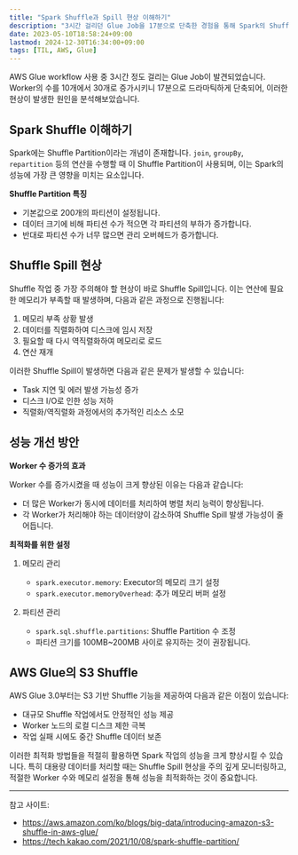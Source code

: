 ```yaml
---
title: "Spark Shuffle과 Spill 현상 이해하기"
description: "3시간 걸리던 Glue Job을 17분으로 단축한 경험을 통해 Spark의 Shuffle 메커니즘과 Spill 현상을 이해하고, 효과적인 성능 최적화 방안을 알아봅니다."
date: 2023-05-10T18:58:24+09:00
lastmod: 2024-12-30T16:34:00+09:00
tags: [TIL, AWS, Glue]
---
```


AWS Glue workflow 사용 중 3시간 정도 걸리는 Glue Job이 발견되었습니다. Worker의 수를 10개에서 30개로 증가시키니 17분으로 드라마틱하게 단축되어, 이러한 현상이 발생한 원인을 분석해보았습니다.

## Spark Shuffle 이해하기

Spark에는 Shuffle Partition이라는 개념이 존재합니다. `join`, `groupBy`, `repartition` 등의 연산을 수행할 때 이 Shuffle Partition이 사용되며, 이는 Spark의 성능에 가장 큰 영향을 미치는 요소입니다.

**Shuffle Partition 특징**
- 기본값으로 200개의 파티션이 설정됩니다.
- 데이터 크기에 비해 파티션 수가 적으면 각 파티션의 부하가 증가합니다.
- 반대로 파티션 수가 너무 많으면 관리 오버헤드가 증가합니다.

## Shuffle Spill 현상

Shuffle 작업 중 가장 주의해야 할 현상이 바로 Shuffle Spill입니다. 이는 연산에 필요한 메모리가 부족할 때 발생하며, 다음과 같은 과정으로 진행됩니다:

1. 메모리 부족 상황 발생
2. 데이터를 직렬화하여 디스크에 임시 저장
3. 필요할 때 다시 역직렬화하여 메모리로 로드
4. 연산 재개

이러한 Shuffle Spill이 발생하면 다음과 같은 문제가 발생할 수 있습니다:
- Task 지연 및 에러 발생 가능성 증가
- 디스크 I/O로 인한 성능 저하
- 직렬화/역직렬화 과정에서의 추가적인 리소스 소모

## 성능 개선 방안

**Worker 수 증가의 효과**

Worker 수를 증가시켰을 때 성능이 크게 향상된 이유는 다음과 같습니다:
- 더 많은 Worker가 동시에 데이터를 처리하여 병렬 처리 능력이 향상됩니다.
- 각 Worker가 처리해야 하는 데이터양이 감소하여 Shuffle Spill 발생 가능성이 줄어듭니다.

**최적화를 위한 설정**

1. 메모리 관리
    - `spark.executor.memory`: Executor의 메모리 크기 설정
    - `spark.executor.memoryOverhead`: 추가 메모리 버퍼 설정

2. 파티션 관리
    - `spark.sql.shuffle.partitions`: Shuffle Partition 수 조정
    - 파티션 크기를 100MB~200MB 사이로 유지하는 것이 권장됩니다.

## AWS Glue의 S3 Shuffle

AWS Glue 3.0부터는 S3 기반 Shuffle 기능을 제공하여 다음과 같은 이점이 있습니다:
- 대규모 Shuffle 작업에서도 안정적인 성능 제공
- Worker 노드의 로컬 디스크 제한 극복
- 작업 실패 시에도 중간 Shuffle 데이터 보존

이러한 최적화 방법들을 적절히 활용하면 Spark 작업의 성능을 크게 향상시킬 수 있습니다. 특히 대용량 데이터를 처리할 때는 Shuffle Spill 현상을 주의 깊게 모니터링하고, 적절한 Worker 수와 메모리 설정을 통해 성능을 최적화하는 것이 중요합니다.

---

참고 사이트:

* https://aws.amazon.com/ko/blogs/big-data/introducing-amazon-s3-shuffle-in-aws-glue/
* https://tech.kakao.com/2021/10/08/spark-shuffle-partition/